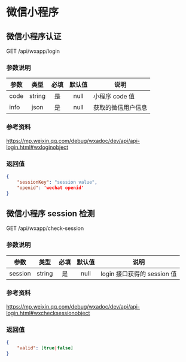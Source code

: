 微信小程序
========

## 微信小程序认证
GET /api/wxapp/login

### 参数说明
| 参数 | 类型 | 必填 | 默认值 | 说明 |
|---|:---:|:---:|:---:|---|
| code | string | 是 | null | 小程序 code 值 |
| info | json | 是 | null | 获取的微信用户信息 |

### 参考资料
https://mp.weixin.qq.com/debug/wxadoc/dev/api/api-login.html#wxloginobject
### 返回值

```json
{
    "sessionKey": "session value",
    "openid": 'wechat openid'
}
```

## 微信小程序 session 检测
GET /api/wxapp/check-session

### 参数说明
| 参数 | 类型 | 必填 | 默认值 | 说明 |
|---|:---:|:---:|:---:|---|
| session | string | 是 | null | login 接口获得的 session 值 |

### 参考资料
https://mp.weixin.qq.com/debug/wxadoc/dev/api/api-login.html#wxchecksessionobject

### 返回值
```json
{
    "valid": [true|false]
}
```